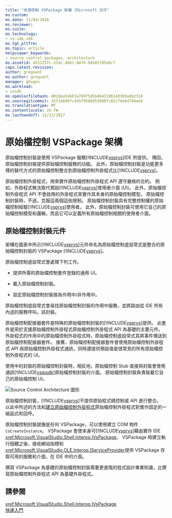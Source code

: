 ```yaml
---
title: "來源控制 VSPackage 架構 |Microsoft 文件"
ms.custom: 
ms.date: 11/04/2016
ms.reviewer: 
ms.suite: 
ms.technology:
- vs-ide-sdk
ms.tgt_pltfrm: 
ms.topic: article
helpviewer_keywords:
- source control packages, architecture
ms.assetid: 453125fc-23dc-49b1-8476-94581f05e6c7
caps.latest.revision: 
author: gregvanl
ms.author: gregvanl
manager: ghogen
ms.workload:
- vssdk
ms.openlocfilehash: 002dea54b63a78975d56464319614d369a9b2318
ms.sourcegitcommit: 32f1a690fc445f9586d53698fc82c7debd784eeb
ms.translationtype: MT
ms.contentlocale: zh-TW
ms.lasthandoff: 12/22/2017
---
```

# <a name="source-control-vspackage-architecture"></a>原始檔控制 VSPackage 架構
原始檔控制封裝是使用 VSPackage 服務[!INCLUDE[vsprvs](../../code-quality/includes/vsprvs_md.md)]IDE 所提供。 傳回，原始檔控制封裝提供原始檔控制服務的功能。 此外，原始檔控制封裝是功能更多樣的替代方式的原始檔控制整合到原始檔控制外掛程式比[!INCLUDE[vsprvs](../../code-quality/includes/vsprvs_md.md)]。  
  
 原始檔控制外掛程式，用來實作原始檔控制外掛程式 API 遵守嚴格的合約。 例如，外掛程式無法取代預設[!INCLUDE[vsprvs](../../code-quality/includes/vsprvs_md.md)]使用者介面 (UI)。 此外，原始檔控制外掛程式 API 不會啟用的外掛程式來實作其本身的原始檔控制模型。 原始檔控制封裝時，不過，克服這兩個這些限制。 原始檔控制封裝具有完整控制權的原始檔控制經驗[!INCLUDE[vsprvs](../../code-quality/includes/vsprvs_md.md)]使用者。 此外，原始檔控制封裝可使用它自己的原始檔控制模型和邏輯，而且它可以定義所有原始檔控制相關的使用者介面。  
  
## <a name="source-control-package-components"></a>原始檔控制封裝元件  
 架構在圖表中所示[!INCLUDE[vsprvs](../../code-quality/includes/vsprvs_md.md)]元件命名為原始檔控制虛設常式是整合的原始檔控制封裝的 VSPackage [!INCLUDE[vsprvs](../../code-quality/includes/vsprvs_md.md)]。  
  
 原始檔控制虛設常式會處理下列工作。  
  
-   提供所需的原始檔控制套件登錄的通用 UI。  
  
-   載入原始檔控制封裝。  
  
-   設定原始檔控制封裝做為作用中/非作用中。  
  
 原始檔控制虛設常式會尋找原始檔控制封裝的作用中服務，並將路由從 IDE 所有內送的服務呼叫，該封裝。  
  
 原始檔控制配接器套件是特殊的原始檔控制封裝的[!INCLUDE[vsprvs](../../code-quality/includes/vsprvs_md.md)]提供。 此套件是用於支援原始檔控制外掛程式原始檔控制外掛程式 API 為基礎的主要元件。 外掛程式的作用中的原始檔控制外掛程式時，原始檔控制虛設常式其將事件傳送到原始檔控制配接器套件。 接著，原始檔控制配接器套件會使用原始檔控制外掛程式 API 與原始檔控制外掛程式通訊，同時還提供預設值是很常見的所有原始檔控制外掛程式的 UI。  
  
 使用中的封裝的原始檔控制封裝時，相反地，原始檔控制 Stub 直接與封裝會使用通訊[!INCLUDE[vsipsdk](../../extensibility/includes/vsipsdk_md.md)]原始檔控制封裝的介面。 原始檔控制封裝負責裝載它自己的原始檔控制 UI。  
  
 ![Source Control Architecture 圖形](../../extensibility/internals/media/vsipsccarch.gif "VSIPSCCArch")  
  
 原始檔控制封裝，[!INCLUDE[vsprvs](../../code-quality/includes/vsprvs_md.md)]不提供原始程式碼控制或 API 進行整合。 以此中所述的方法和[建立原始檔控制外掛程式](../../extensibility/internals/creating-a-source-control-plug-in.md)原始檔控制外掛程式對實作固定的一組函式和回呼。  
  
 原始檔控制封裝就像是任何 VSPackage，可以使用建立 COM 物件`CoCreateInstance`。 VSPackage 會使本身可[!INCLUDE[vsprvs](../../code-quality/includes/vsprvs_md.md)]藉由實作 IDE <xref:Microsoft.VisualStudio.Shell.Interop.IVsPackage>。 VSPackage 時建立執行個體之後，接收網站指標和<xref:Microsoft.VisualStudio.OLE.Interop.IServiceProvider>提供 VSPackage 存取可用的服務和介面，在 IDE 中的介面。  
  
 撰寫 VSPackage 為基礎的原始檔控制封裝需要更進階的程式設計專業知識，比撰寫原始檔控制外掛程式 API 為基礎外掛程式。  
  
## <a name="see-also"></a>請參閱  
 <xref:Microsoft.VisualStudio.Shell.Interop.IVsPackage>   
 [快速入門](../../extensibility/internals/getting-started-with-source-control-vspackages.md)